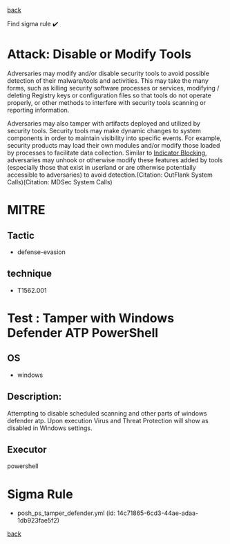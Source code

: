 
[back](../index.md)

Find sigma rule :heavy_check_mark: 

# Attack: Disable or Modify Tools 

Adversaries may modify and/or disable security tools to avoid possible detection of their malware/tools and activities. This may take the many forms, such as killing security software processes or services, modifying / deleting Registry keys or configuration files so that tools do not operate properly, or other methods to interfere with security tools scanning or reporting information.

Adversaries may also tamper with artifacts deployed and utilized by security tools. Security tools may make dynamic changes to system components in order to maintain visibility into specific events. For example, security products may load their own modules and/or modify those loaded by processes to facilitate data collection. Similar to [Indicator Blocking](https://attack.mitre.org/techniques/T1562/006), adversaries may unhook or otherwise modify these features added by tools (especially those that exist in userland or are otherwise potentially accessible to adversaries) to avoid detection.(Citation: OutFlank System Calls)(Citation: MDSec System Calls)

# MITRE
## Tactic
  - defense-evasion


## technique
  - T1562.001


# Test : Tamper with Windows Defender ATP PowerShell
## OS
  - windows


## Description:
Attempting to disable scheduled scanning and other parts of windows defender atp. Upon execution Virus and Threat Protection will show as disabled
in Windows settings.


## Executor
powershell

# Sigma Rule
 - posh_ps_tamper_defender.yml (id: 14c71865-6cd3-44ae-adaa-1db923fae5f2)



[back](../index.md)

